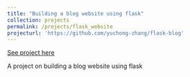 ```yaml
---
title: "Building a blog website using flask"
collection: projects
permalink: /projects/flask_website
projecturl: 'https://github.com/yuchong-zhang/flask-blog'
---
```


<a href='https://github.com/yuchong-zhang/flask-blog'>See project here</a>

A project on building a blog website using flask